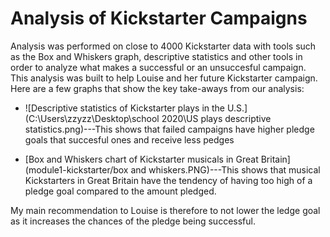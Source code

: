 # Analysis of Kickstarter Campaigns

Analysis was performed on close to 4000 Kickstarter data with tools such as the Box and Whiskers graph, descriptive statistics and other tools in order to analyze what makes a successful or an unsuccesful campaign. This analysis was built to help Louise and her future Kickstarter campaign. Here are a few graphs that show the key take-aways from our analysis:

* ![Descriptive statistics of Kickstarter plays in the U.S.](C:\Users\zzyzz\Desktop\school 2020\US plays descriptive statistics.png)---This shows that failed campaigns have higher pledge goals that succesful ones and receive less pedges

* [Box and Whiskers chart of Kickstarter musicals in Great Britain](module1-kickstarter/box and whiskers.PNG)---This shows that musical Kickstarters in Great Britain have the tendency of having too high of a pledge goal compared to the amount pledged.

My main recommendation to Louise is therefore to not lower the ledge goal as it increases the chances of the pledge being successful. 

